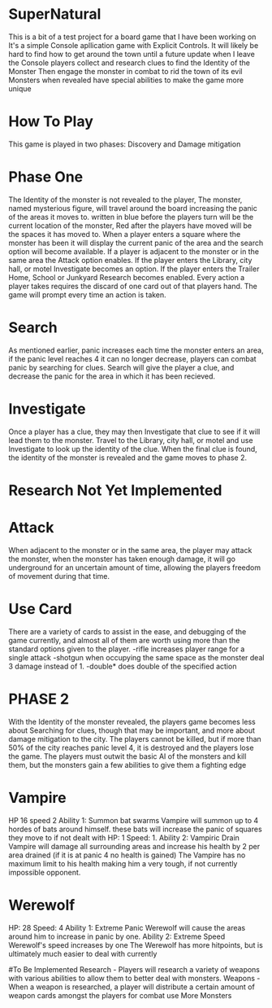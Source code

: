 # SuperNatural
 This is a bit of a test project for a board game that I have been working on
 It's a simple Console apllication game with Explicit Controls.
 It will likely be hard to find how to get around the town until a future update when I leave the Console
 players collect and research clues to find the Identity of the Monster
 Then engage the monster in combat to rid the town of its evil
 Monsters when revealed have special abilities to make the game more unique
# How To Play
This game is played in two phases: Discovery and Damage mitigation
# Phase One
The Identity of the monster is not revealed to the player, The monster, named mysterious figure, will travel around the board increasing
the panic of the areas it moves to. written in blue before the players turn will be the current location of the monster, Red after the players
have moved will be the spaces it has moved to. When a player enters a square where the monster has been it will display the current panic
of the area and the search option will become available. If a player is adjacent to the monster or in the same area the Attack option enables.
If the player enters the Library, city hall, or motel Investigate becomes an option. If the player enters the Trailer Home, School or Junkyard
Research becomes enabled. Every action a player takes requires the discard of one card out of that players hand. The game will prompt every time an
action is taken.

# Search
As mentioned earlier, panic increases each time the monster enters an area, if the panic level reaches 4 it can no longer decrease, players
can combat panic by searching for clues. Search will give the player a clue, and decrease the panic for the area in which it has been recieved.
# Investigate
Once a player has a clue, they may then Investigate that clue to see if it will lead them to the monster. Travel to the Library, city hall, or motel
and use Investigate to look up the identity of the clue. When the final clue is found, the identity of the monster is revealed and the game moves to phase
2.
# Research Not Yet Implemented
# Attack
When adjacent to the monster or in the same area, the player may attack the monster, when the monster has taken enough damage, it will go
underground for an uncertain amount of time, allowing the players freedom of movement during that time.
# Use Card
There are a variety of cards to assist in the ease, and debugging of the game currently, and almost all of them are worth using more than the
standard options given to the player.
	-rifle increases player range for a single attack
	-shotgun when occupying the same space as the monster deal 3 damage instead of 1.
	-double* does double of the specified action

# PHASE 2
With the Identity of the monster revealed, the players game becomes less about Searching for clues, though that may be important, and more
about damage mitigation to the city. The players cannot be killed, but if more than 50% of the city reaches panic level 4, it is destroyed and
the players lose the game. The players must outwit the basic AI of the monsters and kill them, but the monsters gain a few abilities to give them a fighting
edge
# Vampire
HP 16
speed 2
Ability 1: Summon bat swarms
	Vampire will summon up to 4 hordes of bats around himself. these bats will increase the panic of squares they move to if not dealt with
HP: 1 Speed: 1.
Ability 2: Vampiric Drain
	Vampire will damage all surrounding areas and increase his health by 2 per area drained (if it is at panic 4 no health is gained)
The Vampire has no maximum limit to his health making him a very tough, if not currently impossible opponent.

# Werewolf
HP: 28
Speed: 4
Ability 1: Extreme Panic
	Werewolf will cause the areas around him to increase in panic by one.
Ability 2: Extreme Speed
	Werewolf's speed increases by one
The Werewolf has more hitpoints, but is ultimately much easier to deal with currently

#To Be Implemented
Research - 
	Players will research a variety of weapons with various abilities to allow them to better deal with monsters.
Weapons - 
	When a weapon is researched, a player will distribute a certain amount of weapon cards amongst the players for combat use
More Monsters
	